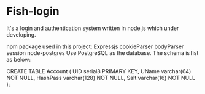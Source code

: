 # Fish-login
It's a login and authentication system written in node.js which under developing.

npm package used in this project:
    Expressjs
      cookieParser
      bodyParser
      session
    node-postgres
Use PostgreSQL as the database.
The schema is list as below:

CREATE TABLE Account (
    UID serial8 PRIMARY KEY,
    UName varchar(64) NOT NULL,
    HashPass varchar(128) NOT NULL,
    Salt varchar(16) NOT NULL
);
